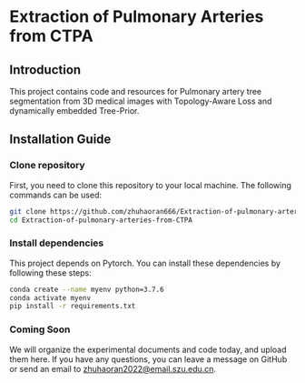 # Extraction of Pulmonary Arteries from CTPA

## Introduction
This project contains code and resources for Pulmonary artery tree segmentation from 3D medical images with Topology-Aware Loss and dynamically embedded Tree-Prior.
## Installation Guide

### Clone repository
First, you need to clone this repository to your local machine. The following commands can be used:
```bash
git clone https://github.com/zhuhaoran666/Extraction-of-pulmonary-arteries-from-CTPA.git
cd Extraction-of-pulmonary-arteries-from-CTPA
```
### Install dependencies
This project depends on Pytorch. You can install these dependencies by following these steps:
```bash
conda create --name myenv python=3.7.6
conda activate myenv
pip install -r requirements.txt
```
### Coming Soon
We will organize the experimental documents and code today, and upload them here. If you have any questions, you can leave a message on GitHub or send an email to zhuhaoran2022@email.szu.edu.cn.